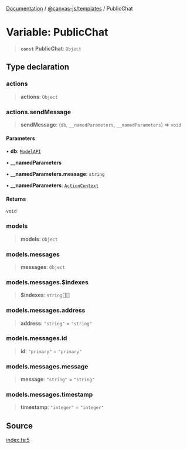 [Documentation](../../../index.md) / [@canvas-js/templates](../index.md) / PublicChat

# Variable: PublicChat

> **`const`** **PublicChat**: `Object`

## Type declaration

### actions

> **actions**: `Object`

### actions.sendMessage

> **sendMessage**: (`db`, `__namedParameters`, `__namedParameters`) => `void`

#### Parameters

• **db**: [`ModelAPI`](../../core/type-aliases/ModelAPI.md)

• **\_\_namedParameters**

• **\_\_namedParameters\.message**: `string`

• **\_\_namedParameters**: [`ActionContext`](../../core/type-aliases/ActionContext.md)

#### Returns

`void`

### models

> **models**: `Object`

### models.messages

> **messages**: `Object`

### models.messages.$indexes

> **$indexes**: `string`[][]

### models.messages.address

> **address**: `"string"` = `"string"`

### models.messages.id

> **id**: `"primary"` = `"primary"`

### models.messages.message

> **message**: `"string"` = `"string"`

### models.messages.timestamp

> **timestamp**: `"integer"` = `"integer"`

## Source

[index.ts:5](https://github.com/canvasxyz/canvas/blob/4c6b729f/packages/templates/src/index.ts#L5)
